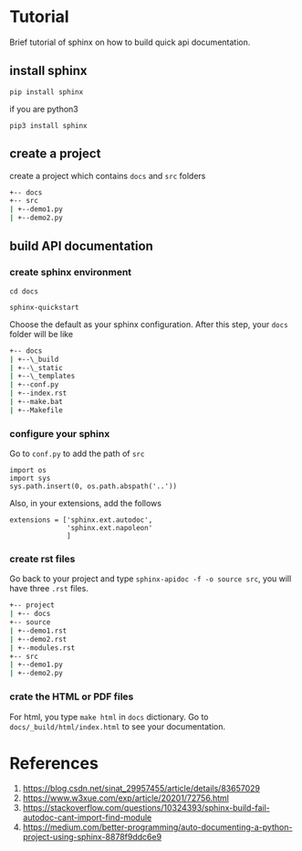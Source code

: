 # Tutorial

Brief tutorial of sphinx on how to build quick api documentation.

## install sphinx

```
pip install sphinx
```

if you are python3

```
pip3 install sphinx
```

## create a project

create a project which contains `docs` and `src` folders

```bash
+-- docs
+-- src
| +--demo1.py
| +--demo2.py
```

## build API documentation

### create sphinx environment

```
cd docs

sphinx-quickstart
```

Choose the default as your sphinx configuration. After this step, your `docs` folder will be like

```bash
+-- docs
| +--\_build
| +--\_static
| +--\_templates
| +--conf.py
| +--index.rst
| +--make.bat
| +--Makefile
```

### configure your sphinx

Go to `conf.py` to add the path of `src`

```
import os
import sys
sys.path.insert(0, os.path.abspath('..'))
```

Also, in your extensions, add the follows

```
extensions = ['sphinx.ext.autodoc',
              'sphinx.ext.napoleon'
              ]
```

### create rst files

Go back to your project and type `sphinx-apidoc -f -o source src`, you will have three `.rst` files.

```bash
+-- project
| +-- docs
+-- source
| +--demo1.rst
| +--demo2.rst
| +--modules.rst
+-- src
| +--demo1.py
| +--demo2.py
```

### crate the HTML or PDF files

For html, you type `make html` in `docs` dictionary. Go to `docs/_build/html/index.html` to see your documentation.

# References

1. <https://blog.csdn.net/sinat_29957455/article/details/83657029>
2. <https://www.w3xue.com/exp/article/20201/72756.html>
3. <https://stackoverflow.com/questions/10324393/sphinx-build-fail-autodoc-cant-import-find-module>
4. <https://medium.com/better-programming/auto-documenting-a-python-project-using-sphinx-8878f9ddc6e9>
